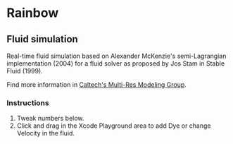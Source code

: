 # Rainbow
## Fluid simulation

Real-time fluid simulation based on Alexander McKenzie's semi-Lagrangian implementation (2004) for a fluid solver as proposed by Jos Stam in Stable Fluid (1999).
 
Find more information in [Caltech's Multi-Res Modeling Group](http://www.multires.caltech.edu/teaching/demos/java/stablefluids.htm).
 
### Instructions
1. Tweak numbers below.
2. Click and drag in the Xcode Playground area to add Dye or change Velocity in the fluid.
